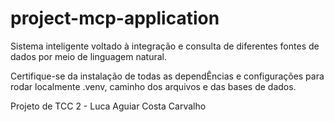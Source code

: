 # project-mcp-application
Sistema inteligente voltado à integração e consulta de diferentes fontes de dados por meio de linguagem natural.

Certifique-se da instalação de todas as dependÊncias e configurações para rodar localmente .venv, caminho dos arquivos e das bases de dados.

Projeto de TCC 2 - Luca Aguiar Costa Carvalho
